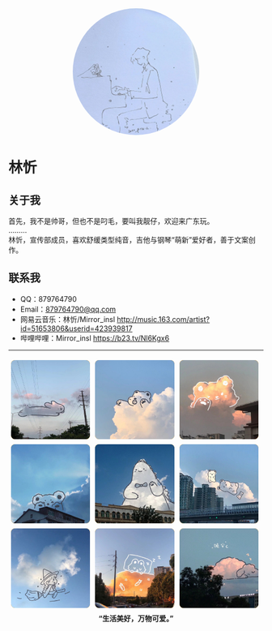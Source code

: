 <div align=center><img src="assets/avatar.jpg" style="width: 250px; height: auto; border-radius: 50%; overflow: hidden;" /></div>

# 林忻

## 关于我
首先，我不是帅哥，但也不是叼毛，要叫我靓仔，欢迎来广东玩。  
………  
林忻，宣传部成员，喜欢舒缓类型纯音，吉他与钢琴“萌新”爱好者，善于文案创作。  

## 联系我
- QQ：879764790
- Email：[879764790@qq.com](mailto://879764790@qq.com)
- 网易云音乐：林忻/Mirror_insl <http://music.163.com/artist?id=51653806&userid=423939817>
- 哔哩哔哩：Mirror_insl <https://b23.tv/Nl6Kgx6>

-----

<style>
.box-wrap {
    max-width: 700px;
    margin: auto auto;
	text-align: center;
	overflow: hidden; 
}

.box-wrap>.box {
	width: 31%;
	padding-top: 31%;
	margin: 1%;
	border-radius: 5%;
	float: left;
    overflow: hidden; 
	background-color: orange;
    position: relative;
}

.box-wrap>.text {
    width: 100%;
    margin-top: 100%;
}

.box>img {
    position: absolute;
    left: 0;
    top: 0;
    height: 100%;
    width: 100%;
    overflow: hidden;
}
</style>
<div class="box-wrap">
		<div class="box"><img src="assets/img1.jpg" /></div>
		<div class="box"><img src="assets/img2.jpg" /></div>
		<div class="box"><img src="assets/img3.jpg" /></div>
		<div class="box"><img src="assets/img4.jpg" /></div>
		<div class="box"><img src="assets/img5.jpg" /></div>
		<div class="box"><img src="assets/img6.jpg" /></div>
		<div class="box"><img src="assets/img7.jpg" /></div>
		<div class="box"><img src="assets/img8.jpg" /></div>
		<div class="box"><img src="assets/img9.jpg" /></div>
        <div class="text"><p><strong>“生活美好，万物可爱。”</strong></p></div>
</div>